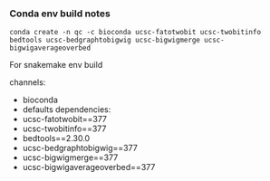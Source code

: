 ### Conda env build notes

`conda create -n qc -c bioconda ucsc-fatotwobit ucsc-twobitinfo bedtools ucsc-bedgraphtobigwig ucsc-bigwigmerge ucsc-bigwigaverageoverbed`  

For snakemake env build  


channels:
  - bioconda
  - defaults
dependencies:
  - ucsc-fatotwobit==377
  - ucsc-twobitinfo==377
  - bedtools==2.30.0
  - ucsc-bedgraphtobigwig==377
  - ucsc-bigwigmerge==377
  - ucsc-bigwigaverageoverbed==377
